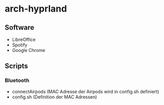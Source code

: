 # arch-hyprland
## Software
- LibreOffice
- Spotify
- Google Chrome

## Scripts
### Bluetooth
- connectAirpods (MAC Adresse der Airpods wird in config.sh definiert)
- config.sh (Definition der MAC Adressen)
